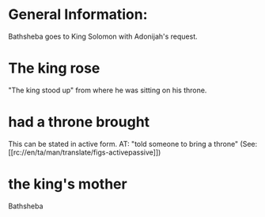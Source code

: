 # General Information:

Bathsheba goes to King Solomon with Adonijah's request.

# The king rose

"The king stood up" from where he was sitting on his throne.

# had a throne brought

This can be stated in active form. AT: "told someone to bring a throne" (See: [[rc://en/ta/man/translate/figs-activepassive]])

# the king's mother

Bathsheba

